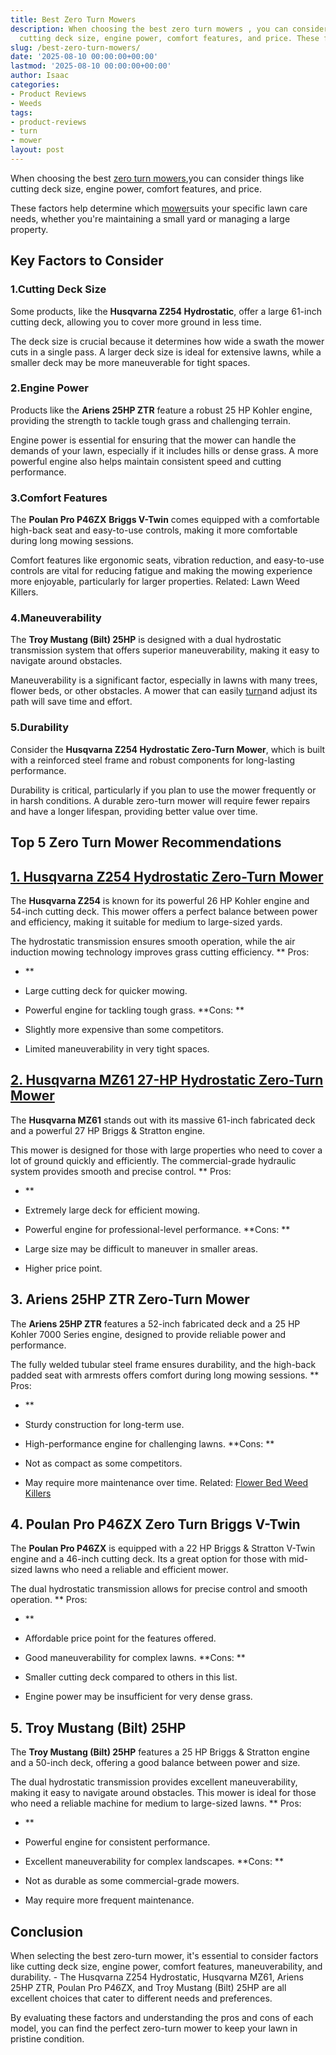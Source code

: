 ```yaml
---
title: Best Zero Turn Mowers
description: When choosing the best zero turn mowers , you can consider things like
  cutting deck size, engine power, comfort features, and price. These factors help...
slug: /best-zero-turn-mowers/
date: '2025-08-10 00:00:00+00:00'
lastmod: '2025-08-10 00:00:00+00:00'
author: Isaac
categories:
- Product Reviews
- Weeds
tags:
- product-reviews
- turn
- mower
layout: post
---
```

When choosing the best [zero turn mowers](https://en.wikipedia.org/wiki/Zero-turn_mower),you can consider things like cutting deck size, engine power, comfort features, and price.

These factors help determine which [mower](https://pestpolicy.com/best-riding-lawn-mower-for-uneven-terrain/)suits your specific lawn care needs, whether you're maintaining a small yard or managing a large property.

##  Key Factors to Consider

###  1.**Cutting Deck Size**

Some products, like the **Husqvarna Z254 Hydrostatic**, offer a large 61-inch cutting deck, allowing you to cover more ground in less time.

The deck size is crucial because it determines how wide a swath the mower cuts in a single pass. A larger deck size is ideal for extensive lawns, while a smaller deck may be more maneuverable for tight spaces.

###  2.**Engine Power**

Products like the **Ariens 25HP ZTR** feature a robust 25 HP Kohler engine, providing the strength to tackle tough grass and challenging terrain.

Engine power is essential for ensuring that the mower can handle the demands of your lawn, especially if it includes hills or dense grass. A more powerful engine also helps maintain consistent speed and cutting performance.

###  3.**Comfort Features**

The **Poulan Pro P46ZX** **Briggs V-Twin** comes equipped with a comfortable high-back seat and easy-to-use controls, making it more comfortable during long mowing sessions.

Comfort features like ergonomic seats, vibration reduction, and easy-to-use controls are vital for reducing fatigue and making the mowing experience more enjoyable, particularly for larger properties. Related: Lawn Weed Killers.

###  4.**Maneuverability**

The **Troy Mustang (Bilt) 25HP** is designed with a dual hydrostatic transmission system that offers superior maneuverability, making it easy to navigate around obstacles.

Maneuverability is a significant factor, especially in lawns with many trees, flower beds, or other obstacles. A mower that can easily [turn](https://pestpolicy.com/best-zero-turn-mower-for-rough-terrain/)and adjust its path will save time and effort.

###  5.**Durability**

Consider the **Husqvarna Z254 Hydrostatic Zero-Turn Mower**, which is built with a reinforced steel frame and robust components for long-lasting performance.

Durability is critical, particularly if you plan to use the mower frequently or in harsh conditions. A durable zero-turn mower will require fewer repairs and have a longer lifespan, providing better value over time.

##  Top 5 Zero Turn Mower Recommendations

##  [1. Husqvarna Z254 Hydrostatic Zero-Turn Mower](https://www.amazon.com/dp/B07CJN8W4V/?tag=p-policy-20)

The **Husqvarna Z254** is known for its powerful 26 HP Kohler engine and 54-inch cutting deck. This mower offers a perfect balance between power and efficiency, making it suitable for medium to large-sized yards.

The hydrostatic transmission ensures smooth operation, while the air induction mowing technology improves grass cutting efficiency. **
Pros:

- **

- Large cutting deck for quicker mowing.

- Powerful engine for tackling tough grass. **Cons: **

- Slightly more expensive than some competitors.

- Limited maneuverability in very tight spaces.

##  [2. Husqvarna MZ61 27-HP Hydrostatic Zero-Turn Mower](https://www.amazon.com/dp/B00IE6Z0PW/?tag=p-policy-20)

The **Husqvarna MZ61** stands out with its massive 61-inch fabricated deck and a powerful 27 HP Briggs & Stratton engine.

This mower is designed for those with large properties who need to cover a lot of ground quickly and efficiently. The commercial-grade hydraulic system provides smooth and precise control. **
Pros:

- **

- Extremely large deck for efficient mowing.

- Powerful engine for professional-level performance. **Cons: **

- Large size may be difficult to maneuver in smaller areas.

- Higher price point.

##  **3. Ariens 25HP ZTR Zero-Turn Mower**

The **Ariens 25HP ZTR** features a 52-inch fabricated deck and a 25 HP Kohler 7000 Series engine, designed to provide reliable power and performance.

The fully welded tubular steel frame ensures durability, and the high-back padded seat with armrests offers comfort during long mowing sessions. **
Pros:

- **

- Sturdy construction for long-term use.

- High-performance engine for challenging lawns. **Cons: **

- Not as compact as some competitors.

- May require more maintenance over time. Related: [Flower Bed Weed Killers](https://pestpolicy.com/best-weed-killers-for-flower-beds/)

##  **4. Poulan Pro P46ZX Zero Turn Briggs V-Twin**

The **Poulan Pro P46ZX** is equipped with a 22 HP Briggs & Stratton V-Twin engine and a 46-inch cutting deck. Its a great option for those with mid-sized lawns who need a reliable and efficient mower.

The dual hydrostatic transmission allows for precise control and smooth operation. **
Pros:

- **

- Affordable price point for the features offered.

- Good maneuverability for complex lawns. **Cons: **

- Smaller cutting deck compared to others in this list.

- Engine power may be insufficient for very dense grass.

##  **5. Troy Mustang (Bilt) 25HP**

The **Troy Mustang (Bilt) 25HP** features a 25 HP Briggs & Stratton engine and a 50-inch deck, offering a good balance between power and size.

The dual hydrostatic transmission provides excellent maneuverability, making it easy to navigate around obstacles. This mower is ideal for those who need a reliable machine for medium to large-sized lawns. **
Pros:

- **

- Powerful engine for consistent performance.

- Excellent maneuverability for complex landscapes. **Cons: **

- Not as durable as some commercial-grade mowers.

- May require more frequent maintenance.

##  Conclusion

When selecting the best zero-turn mower, it's essential to consider factors like cutting deck size, engine power, comfort features, maneuverability, and durability. - The Husqvarna Z254 Hydrostatic, Husqvarna MZ61, Ariens 25HP ZTR, Poulan Pro P46ZX, and Troy Mustang (Bilt) 25HP are all excellent choices that cater to different needs and preferences.

By evaluating these factors and understanding the pros and cons of each model, you can find the perfect zero-turn mower to keep your lawn in pristine condition.
